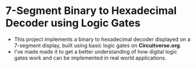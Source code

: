 # 7-Segment Binary to Hexadecimal Decoder using Logic Gates

- This project implements a binary to hexadecimal decoder displayed on a 7-segment display, built using basic logic gates on **Circuitverse.org**.
- I've made made it to get a better understanding of how digital logic gates work and can be implemented in real world applications.
